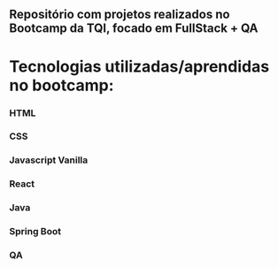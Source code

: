 ## Repositório com projetos realizados no Bootcamp da TQI, focado em FullStack + QA

<h1> Tecnologias utilizadas/aprendidas no bootcamp: </h1>

<h3> HTML </h3>
<h3> CSS </h3>
<h3> Javascript Vanilla </h3>
<h3> React </h3>
<h3> Java </h3>
<h3> Spring Boot </h3>
<h3> QA </h3>

